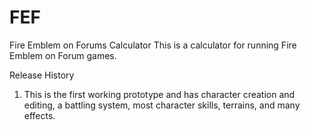 # FEF
Fire Emblem on Forums Calculator
This is a calculator for running Fire Emblem on Forum games.

Release History
1. This is the first working prototype and has character creation and editing, a battling system, most character skills, terrains, and many effects.
